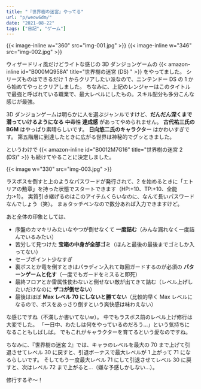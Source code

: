 ```yaml
---
title: "『世界樹の迷宮』やってる"
url: "p/weow6dm/"
date: "2021-08-22"
tags: ["日記", "ゲーム"]
---
```


{{< image-inline w="360" src="img-001.jpg" >}}
{{< image-inline w="346" src="img-002.jpg" >}}

ウィザードリィ風だけどライトな感じの 3D ダンジョンゲームの {{< amazon-inline id="B000MQ958A" title="世界樹の迷宮 (DS) " >}} をやってました。
シリーズものはできるだけ 1 からクリアしたい派なので、ニンテンドー DS の 1 から始めてやっとクリアしました。
ちなみに、上記のレンジャーはこのタイトルで最強と呼ばれている職業で、最大レベルにしたもの。スキル配分も多分こんな感じが最強。

3D ダンジョンゲームは明らかに人を選ぶジャンルですけど、__だんだん深くまで潜っていけるようになる__ <s>中毒性</s> __達成感__ があってやめられません。
__古代祐三氏の BGM__ はやっぱり素晴らしいです。
__日向悠二氏のキャラクター__ はかわいすぎです。
第五階層に到達したときに広がる世界は神秘的でグッときました。

というわけで {{< amazon-inline id="B0012M7G16" title="世界樹の迷宮 2 (DS)" >}} も続けてやることに決定しました。

{{< image w="330" src="img-003.jpg" >}}

ラスボスを倒すと上のようなパスワードが発行されて、2 を始めるときに「エトリアの勲章」を持った状態でスタートできます（HP:+10、TP:+10、全能力:+1）。
実質引き継げるのはこのアイテムくらいなのに、なんて長いパスワードなんでしょう（笑）。
まぁタッチペンなので数分あれば入力できますけど。

あと全体の印象としては、

* 序盤のカマキリみたいなやつが倒せなくて __一度詰む__（みんな漏れなく一度詰んでいるみたい）
* 苦労して見つけた __宝箱の中身が全部ゴミ__（ほんと最後の最後までゴミしか入ってない）
* セーブポイント少なすぎ
* 裏ボスとか竜を倒すときはパラディン入れて毎回ガードするのが必須の __パターンゲームと化す__（一度でもガードをミスると即死）
* 最終フロアとか雷属性使わないと倒せない敵が出てきて詰む（レベル上げしたいだけなのに __ザコが倒せない__）
* 最後はほぼ __Max レベル 70 にしないと勝てない__（比較的早く Max レベルになるので、ボスをあっさり倒すという爽快感は味わえない）

な感じですね（不満しか書いてないw）。
中でもラスボス前のレベル上げ修行は大変でした。
「一日中、わたしは何をやっているのだろう...」という気持ちになることもしばしば。
でもこれがキャラクターを育てるという愛なのですね。

ちなみに、『世界樹の迷宮 2』では、キャラのレベルを最大の 70 まで上げて引退させてレベル 30 に戻すと、引退ボーナスで最大レベルが 1 上がって 71 になるらしいです。
そしてもう一度最大レベル 71 にして引退させてレベル 30 に戻すと、次はレベル 72 まで上がると...（嫌な予感しかしない...）。

修行するぞ〜！

